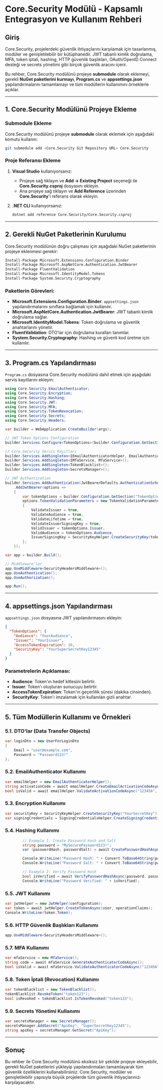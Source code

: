 ﻿# Core.Security Modülü - Kapsamlı Entegrasyon ve Kullanım Rehberi

## **Giriş**
Core.Security, projelerdeki güvenlik ihtiyaçlarını karşılamak için tasarlanmış, modüler ve genişletilebilir bir kütüphanedir. JWT tabanlı kimlik doğrulama, MFA, token iptali, hashing, HTTP güvenlik başlıkları, OAuth/OpenID Connect desteği ve secrets yönetimi gibi birçok güvenlik aracını içerir.

Bu rehber, Core.Security modülünü projeye **submodule** olarak eklemeyi, gerekli **NuGet paketlerini kurmayı**, **Program.cs** ve **appsettings.json** yapılandırmalarını tamamlamayı ve tüm modüllerin kullanımını örneklerle açıklar.

---

## **1. Core.Security Modülünü Projeye Ekleme**

### **Submodule Ekleme**
Core.Security modülünü projeye **submodule** olarak eklemek için aşağıdaki komutu kullanın:

```bash
git submodule add <Core.Security Git Repository URL> Core.Security
```

### **Proje Referansı Ekleme**
1. **Visual Studio** kullanıyorsanız:
   - Projeye sağ tıklayın ve **Add -> Existing Project** seçeneği ile **Core.Security.csproj** dosyasını ekleyin.
   - Ana projeye sağ tıklayın ve **Add Reference** üzerinden **Core.Security**'i referans olarak ekleyin.

2. **.NET CLI** kullanıyorsanız:
   ```bash
   dotnet add reference Core.Security/Core.Security.csproj
   ```

---

## **2. Gerekli NuGet Paketlerinin Kurulumu**
Core.Security modülünün doğru çalışması için aşağıdaki NuGet paketlerinin projeye eklenmesi gerekir:

```bash
Install-Package Microsoft.Extensions.Configuration.Binder
Install-Package Microsoft.AspNetCore.Authentication.JwtBearer
Install-Package FluentValidation
Install-Package Microsoft.IdentityModel.Tokens
Install-Package System.Security.Cryptography
```

### **Paketlerin Görevleri:**
- **Microsoft.Extensions.Configuration.Binder**: `appsettings.json` yapılandırmalarını sınıflara bağlamak için kullanılır.
- **Microsoft.AspNetCore.Authentication.JwtBearer**: JWT tabanlı kimlik doğrulama sağlar.
- **Microsoft.IdentityModel.Tokens**: Token doğrulama ve güvenlik anahtarlarını yönetir.
- **FluentValidation**: DTO'lar için doğrulama kuralları tanımlar.
- **System.Security.Cryptography**: Hashing ve güvenli kod üretme için kullanılır.

---

## **3. Program.cs Yapılandırması**
`Program.cs` dosyasına Core.Security modülünü dahil etmek için aşağıdaki servis kayıtlarını ekleyin:

```csharp
using Core.Security.EmailAuthenticator;
using Core.Security.Encryption;
using Core.Security.Hashing;
using Core.Security.JWT;
using Core.Security.MFA;
using Core.Security.TokenRevocation;
using Core.Security.Secrets;
using Core.Security.Headers;

var builder = WebApplication.CreateBuilder(args);

// JWT Token Options Configuration
builder.Services.Configure<TokenOptions>(builder.Configuration.GetSection("TokenOptions"));

// Core.Security Servis Kayıtları
builder.Services.AddSingleton<IEmailAuthenticatorHelper, EmailAuthenticatorHelper>();
builder.Services.AddSingleton<IMfaService, MfaService>();
builder.Services.AddSingleton<TokenBlacklist>();
builder.Services.AddSingleton<SecretsManager>();

// JWT Authentication
builder.Services.AddAuthentication(JwtBearerDefaults.AuthenticationScheme)
    .AddJwtBearer(options =>
    {
        var tokenOptions = builder.Configuration.GetSection("TokenOptions").Get<TokenOptions>();
        options.TokenValidationParameters = new TokenValidationParameters
        {
            ValidateIssuer = true,
            ValidateAudience = true,
            ValidateLifetime = true,
            ValidateIssuerSigningKey = true,
            ValidIssuer = tokenOptions.Issuer,
            ValidAudience = tokenOptions.Audience,
            IssuerSigningKey = SecurityKeyHelper.CreateSecurityKey(tokenOptions.SecurityKey)
        };
    });

var app = builder.Build();

// Middleware'ler
app.UseMiddleware<SecurityHeadersMiddleware>();
app.UseAuthentication();
app.UseAuthorization();

app.Run();
```

---

## **4. appsettings.json Yapılandırması**
`appsettings.json` dosyasına JWT yapılandırmasını ekleyin:

```json
{
  "TokenOptions": {
    "Audience": "YourAudience",
    "Issuer": "YourIssuer",
    "AccessTokenExpiration": 30,
    "SecurityKey": "YourSuperSecretKey12345"
  }
}
```

### **Parametrelerin Açıklaması:**
- **Audience**: Token'ın hedef kitlesini belirtir.
- **Issuer**: Token'ı oluşturan sunucuyu belirtir.
- **AccessTokenExpiration**: Token'ın geçerlilik süresi (dakika cinsinden).
- **SecurityKey**: Token'ı imzalamak için kullanılan gizli anahtar.

---

## **5. Tüm Modüllerin Kullanımı ve Örnekleri**

### **5.1. DTO'lar (Data Transfer Objects)**
```csharp
var loginDto = new UserForLoginDto
{
    Email = "user@example.com",
    Password = "Password123!"
};
```

### **5.2. EmailAuthenticator Kullanımı**
```csharp
var emailHelper = new EmailAuthenticatorHelper();
string activationCode = await emailHelper.CreateEmailActivationCodeAsync();
bool isValid = await emailHelper.ValidateActivationCodeAsync("123456", activationCode);
```

### **5.3. Encryption Kullanımı**
```csharp
var securityKey = SecurityKeyHelper.CreateSecurityKey("YourSecretKey");
var signingCredentials = SigningCredentialsHelper.CreateSigningCredentials(securityKey);
```

### **5.4. Hashing Kullanımı**
```csharp
        // Example 1: Create Password Hash and Salt
        string password = "MySecurePassword123!";
        var (passwordHash, passwordSalt) = await CreatePasswordHashAsync(password);

        Console.WriteLine("Password Hash: " + Convert.ToBase64String(passwordHash));
        Console.WriteLine("Password Salt: " + Convert.ToBase64String(passwordSalt));

        // Example 2: Verify Password Hash
        bool isVerified = await VerifyPasswordHashAsync(password, passwordHash, passwordSalt);
        Console.WriteLine("Password Verified: " + isVerified);
```

### **5.5. JWT Kullanımı**
```csharp
var jwtHelper = new JwtHelper(configuration);
var token = await jwtHelper.CreateTokenAsync(user, operationClaims);
Console.WriteLine(token.Token);
```

### **5.6. HTTP Güvenlik Başlıkları Kullanımı**
```csharp
app.UseMiddleware<SecurityHeadersMiddleware>();
```

### **5.7. MFA Kullanımı**
```csharp
var mfaService = new MfaService();
string code = await mfaService.GenerateAuthenticatorCodeAsync();
bool isValid = await mfaService.ValidateAuthenticatorCodeAsync("123456", code);
```

### **5.8. Token İptali (Revocation) Kullanımı**
```csharp
var tokenBlacklist = new TokenBlacklist();
tokenBlacklist.RevokeToken("token123");
bool isRevoked = tokenBlacklist.IsTokenRevoked("token123");
```

### **5.9. Secrets Yönetimi Kullanımı**
```csharp
var secretsManager = new SecretsManager();
secretsManager.AddSecret("ApiKey", "SuperSecretKey12345");
string apiKey = secretsManager.GetSecret("ApiKey");
```

---

## **Sonuç**
Bu rehber ile Core.Security modülünü eksiksiz bir şekilde projeye ekleyebilir, gerekli NuGet paketlerini yükleyip yapılandırmaları tamamlayarak tüm güvenlik özelliklerini kullanabilirsiniz.
Core.Security, modüler ve genişletilebilir yapısıyla büyük projelerde tüm güvenlik ihtiyaçlarınızı karşılayacaktır.
